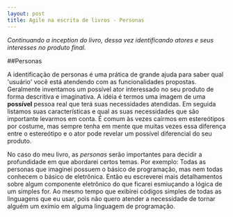 ```yaml
---
layout: post
title: Agile na escrita de livros - Personas
---
```


_Continuando a inception do livro, dessa vez identificando atores e seus interesses no produto final._

##Personas

A identificação de personas é uma prática de grande ajuda para saber qual 'usuário' você está atendendo com as funcionalidades propostas. Geralmente inventamos um possível ator interessado no seu produto de forma descritiva e imaginativa. A idéia é termos uma imagem de uma **possível** pessoa real que terá suas necessidades atendidas. Em seguida listamos suas características e qual as suas necessidades que são importante levarmos em conta. É comum às vezes caírmos em estereótipos por costume, mas sempre tenha em mente que muitas vezes essa diferença entre o estereótipo e o ator pode revelar um possível diferencial do seu produto.  

No caso do meu livro, as _personas_ serão importantes para decidir a profundidade em que abordarei certos temas. Por exemplo: Todas as personas que imaginei possuem o básico de programação, mas nem todas conhecem o básico de eletrônica. Então eu escreverei mais detalhamentos sobre algum componente eletrônico do que ficarei esmiuçando a lógica de um simples for. Ao mesmo tempo que exibirei códigos simples de todas as linguagens que eu usar, pois não quero atender a necessidade de tornar alguém um exímio em alguma linguagem de programação. 
